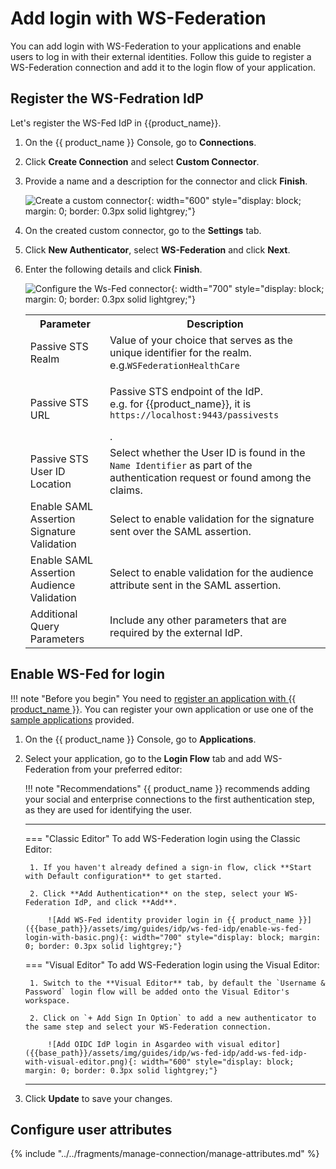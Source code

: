 # Add login with WS-Federation

You can add login with WS-Federation to your applications and enable users to log in with their external identities.
Follow this guide to register a WS-Federation connection and add it to the login flow of your application.


## Register the WS-Fedration IdP

Let's register the WS-Fed IdP in {{product_name}}.

1. On the {{ product_name }} Console, go to **Connections**.

2. Click **Create Connection** and select **Custom Connector**.

3. Provide a name and a description for the connector and click **Finish**.

      ![Create a custom connector]({{base_path}}/assets/img/samples/ws-fed-custom-connector.png){: width="600" style="display: block; margin: 0; border: 0.3px solid lightgrey;"}

4. On the created custom connector, go to the **Settings** tab.

5. Click **New Authenticator**, select **WS-Federation** and click **Next**.

6. Enter the following details and click **Finish**.

    ![Configure the Ws-Fed connector]({{base_path}}/assets/img/samples/ws-fed-configure-connector.png){: width="700" style="display: block; margin: 0; border: 0.3px solid lightgrey;"}

    <table>
         <tr>
            <th>Parameter</th>
            <th>Description</th>
        </tr>
        <tr>
            <td>Passive STS Realm</td>
            <td>Value of your choice that serves as the unique identifier for the realm.</br>
                e.g.<code>WSFederationHealthCare</code>
            </td>
        </tr>
        <tr>
            <td>Passive STS URL</td>
            <td>
            <p>Passive STS endpoint of the IdP.</br>
                e.g. for {{product_name}}, it is <code>https://localhost:9443/passivests</code></p>.
            </td>
        </tr>
        <tr>
            <td>Passive STS User ID Location</td>
            <td>Select whether the User ID is found in the <code>Name Identifier</code> as part of the authentication request or found among the claims.</td>
        </tr>
        <tr>
            <td>Enable SAML Assertion Signature Validation</td>
            <td>Select to enable validation for the signature sent over the SAML assertion.</td>
        </tr>
        <tr>
            <td>Enable SAML Assertion Audience Validation</td>
            <td>Select to enable validation for the audience attribute sent in the SAML assertion. </td>
        </tr>
        <tr>
            <td>Additional Query Parameters</td>
            <td>Include any other parameters that are required by the external IdP.</td>
        </tr>
    </table>


## Enable WS-Fed for login

!!! note "Before you begin"
    You need to [register an application with {{ product_name }}]({{base_path}}/guides/applications/). You can register your own application or use one of the [sample applications]({{base_path}}/get-started/try-samples/) provided.

1. On the {{ product_name }} Console, go to **Applications**.

2. Select your application, go to the **Login Flow** tab and add WS-Federation from your preferred editor:

    !!! note "Recommendations"
        {{ product_name }} recommends adding your social and enterprise connections to the first authentication step, as they are used for identifying the user.

    ---
    === "Classic Editor"
        To add WS-Federation login using the Classic Editor:

        1. If you haven't already defined a sign-in flow, click **Start with Default configuration** to get started.

        2. Click **Add Authentication** on the step, select your WS-Federation IdP, and click **Add**.

            ![Add WS-Fed identity provider login in {{ product_name }}]({{base_path}}/assets/img/guides/idp/ws-fed-idp/enable-ws-fed-login-with-basic.png){: width="700" style="display: block; margin: 0; border: 0.3px solid lightgrey;"}

    === "Visual Editor"
        To add WS-Federation login using the Visual Editor:

        1. Switch to the **Visual Editor** tab, by default the `Username & Password` login flow will be added onto the Visual Editor's workspace.

        2. Click on `+ Add Sign In Option` to add a new authenticator to the same step and select your WS-Federation connection.

            ![Add OIDC IdP login in Asgardeo with visual editor]({{base_path}}/assets/img/guides/idp/ws-fed-idp/add-ws-fed-idp-with-visual-editor.png){: width="600" style="display: block; margin: 0; border: 0.3px solid lightgrey;"}
    ---

3. Click **Update** to save your changes.

## Configure user attributes

{% include "../../fragments/manage-connection/manage-attributes.md" %}